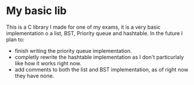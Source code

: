 # My basic lib

This is a C library I made for one of my exams, it is a very basic implementation o a list, BST, Priority queue and hashtable.
In the future I plan to:

- finish writing the priority queue implementation.
- completly rewrite the hashtable implementation as I don't particurlaly like how it works right now.
- add comments to both the list and BST implementation, as of right now they have none.
